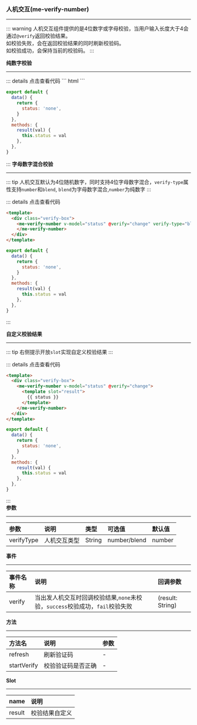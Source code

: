 ### 人机交互(me-verify-number) 

***
::: warning 
人机交互组件提供的是4位数字或字母校验，当用户输入长度大于4会通过<code>@verify</code>返回校验结果。  
如校验失败，会在返回校验结果的同时刷新校验码。  
如校验成功，会保持当前的校验码。
:::

**纯数字校验** 
***
<Verify-Number/>
::: details 点击查看代码  
``` html
<template>
  <div class="verify-box">
    <me-verify-number v-model="status" @verify="change"></me-verify-number>
  </div>
</template>
```  

``` js
export default {
  data() {
    return {
      status: 'none',
    }
  },
  methods: {
    result(val) {
      this.status = val
    },
  },
}
```
::: 
**字母数字混合校验**
***  

<Verify-Blend/>  
::: tip
人机交互默认为4位随机数字，同时支持4位字母数字混合，<code>verify-type</code>属性支持<code>number</code>和<code>blend</code>, <code>blend</code>为字母数字混合,<code>number</code>为纯数字
:::   
 
::: details 点击查看代码  
``` html
<template>
  <div class="verify-box">
    <me-verify-number v-model="status" @verify="change" verify-type="blend">
    </me-verify-number>
  </div>
</template>
```  

``` js
export default {
  data() {
    return {
      status: 'none',
    }
  },
  methods: {
    result(val) {
      this.status = val
    },
  },
}
``` 
:::  

**自定义校验结果**
***
<Verify-Result/>  
::: tip  
右侧提示开放<code>slot</code>实现自定义校验结果
:::  

::: details 点击查看代码  
``` html
<template>
  <div class="verify-box">
    <me-verify-number v-model="status" @verify="change">
      <template slot="result">
        {{ status }}
      </template>
    </me-verify-number>
  </div>
</template>
```  

``` js
export default {
  data() {
    return {
      status: 'none',
    }
  },
  methods: {
    result(val) {
      this.status = val
    },
  },
}
```  
:::  
**参数**
***
参数|说明|类型|可选值|默认值
:---|:---|:---|:---|:---
verifyType|人机交互类型|String|number/blend|number

**事件**
***
事件名称|说明|回调参数
:---|:---|:---
verify|当出发人机交互时回调校验结果,<code>none</code>未校验，<code>success</code>校验成功，<code>fail</code>校验失败| (result: String)  
**方法**
***
方法名|说明|参数
:---|:---|:---
refresh|刷新验证码| -
startVerify|校验验证码是否正确| -

**Slot**
***
name|说明
:---|:---
result|校验结果自定义

